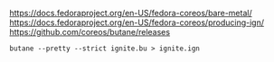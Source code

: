 https://docs.fedoraproject.org/en-US/fedora-coreos/bare-metal/
https://docs.fedoraproject.org/en-US/fedora-coreos/producing-ign/
https://github.com/coreos/butane/releases

```
butane --pretty --strict ignite.bu > ignite.ign
```